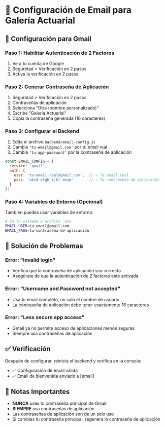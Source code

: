 # 📧 Configuración de Email para Galería Actuarial

## 🔧 Configuración para Gmail

### Paso 1: Habilitar Autenticación de 2 Factores
1. Ve a tu cuenta de Google
2. Seguridad > Verificación en 2 pasos
3. Activa la verificación en 2 pasos

### Paso 2: Generar Contraseña de Aplicación
1. Seguridad > Verificación en 2 pasos
2. Contraseñas de aplicación
3. Selecciona "Otra (nombre personalizado)"
4. Escribe "Galería Actuarial"
5. Copia la contraseña generada (16 caracteres)

### Paso 3: Configurar el Backend
1. Edita el archivo `backend/email-config.js`
2. Cambia `'tu-email@gmail.com'` por tu email real
3. Cambia `'tu-app-password'` por la contraseña de aplicación

```javascript
const EMAIL_CONFIG = {
  service: 'gmail',
  auth: {
    user: 'tu-email-real@gmail.com',  // ← Tu email real
    pass: 'abcd efgh ijkl mnop'       // ← Tu contraseña de aplicación
  }
};
```

### Paso 4: Variables de Entorno (Opcional)
También puedes usar variables de entorno:

```bash
# En tu sistema o archivo .env
EMAIL_USER=tu-email@gmail.com
EMAIL_PASS=tu-contraseña-de-aplicación
```

## 🚨 Solución de Problemas

### Error: "Invalid login"
- Verifica que la contraseña de aplicación sea correcta
- Asegúrate de que la autenticación de 2 factores esté activada

### Error: "Username and Password not accepted"
- Usa tu email completo, no solo el nombre de usuario
- La contraseña de aplicación debe tener exactamente 16 caracteres

### Error: "Less secure app access"
- Gmail ya no permite acceso de aplicaciones menos seguras
- Siempre usa contraseñas de aplicación

## ✅ Verificación

Después de configurar, reinicia el backend y verifica en la consola:
- ✅ Configuración de email válida
- ✅ Email de bienvenida enviado a [email]

## 📝 Notas Importantes

- **NUNCA** uses tu contraseña principal de Gmail
- **SÍEMPRE** usa contraseñas de aplicación
- Las contraseñas de aplicación son de un solo uso
- Si cambias tu contraseña principal, regenera la contraseña de aplicación

